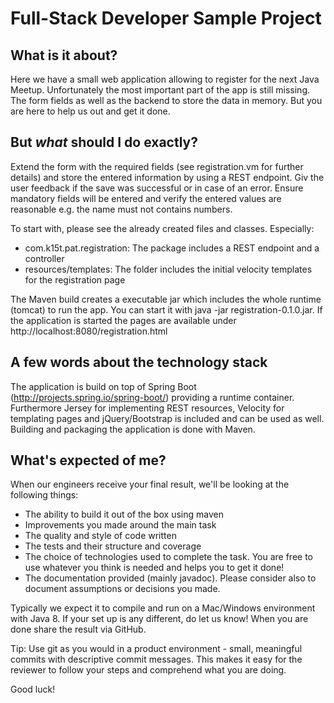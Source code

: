 # Full-Stack Developer Sample Project


## What is it about?
Here we have a small web application allowing to register for the next Java Meetup.
Unfortunately the most important part of the app is still missing. The form 
fields as well as the backend to store the data in memory. But you are here to 
help us out and get it done.
 
## But *what* should I do exactly?
Extend the form with the required fields (see registration.vm for further details) and 
store the entered information by using a REST endpoint. Giv the user feedback if the
save was successful or in case of an error. Ensure mandatory fields will be entered
and verify the entered values are reasonable e.g. the name must not contains numbers.

To start with, please see the already created files and classes. Especially:

* com.k15t.pat.registration: The package includes a REST endpoint and a controller
* resources/templates: The folder includes the initial velocity templates for the registration page 

The Maven build creates a executable jar which includes the whole runtime (tomcat) to run the app.
You can start it with java -jar registration-0.1.0.jar. If the application is started the pages are
available under http://localhost:8080/registration.html

## A few words about the technology stack
The application is build on top of Spring Boot (http://projects.spring.io/spring-boot/) providing a runtime container. 
Furthermore Jersey for implementing REST resources, Velocity for templating pages and jQuery/Bootstrap is included and 
can be used as well. Building and packaging the application is done with Maven. 

## What's expected of me?
When our engineers receive your final result, we'll be looking at the following things:

* The ability to build it out of the box using maven
* Improvements you made around the main task  
* The quality and style of code written
* The tests and their structure and coverage
* The choice of technologies used to complete the task. You are free to use whatever you think is needed and helps you to get it done!
* The documentation provided (mainly javadoc). Please consider also to document assumptions or decisions you made.  

Typically we expect it to compile and run on a Mac/Windows environment with Java 8. If your set up is any different, do let us know!
When you are done share the result via GitHub.

Tip: Use git as you would in a product environment - small, meaningful commits with descriptive commit messages. This makes it easy for the reviewer to follow your steps and comprehend what you are doing.

Good luck!